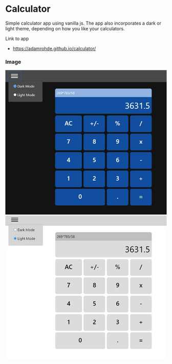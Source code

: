# Calculator
Simple calculator app using vanilla js.  The app also incorporates a dark or light theme, depending on how you like your calculators.  

Link to app
  - https://adamrohde.github.io/calculator/

### Image
![alt text](https://github.com/adamRohde/calculator/blob/master/calculator-dark-preview.jpg)
![alt text](https://github.com/adamRohde/calculator/blob/master/calculator-light-preview.jpg)






